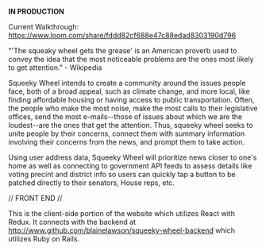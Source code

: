 **IN PRODUCTION**

Current Walkthrough: https://www.loom.com/share/fddd82cf688e47c88edad8303190d796

"'The squeaky wheel gets the grease' is an American proverb used to convey the idea that the most noticeable problems are the ones most likely to get attention." - Wikipedia

Squeeky Wheel intends to create a community around the issues people face, both of a broad appeal, such as climate change, and more local, like finding affordable housing or having access to public transportation. Often, the people who make the most noise, make the most calls to their legislative offices, send the most e-mails--those of issues about which we are the loudest--are the ones that get the attention. Thus, squeeky wheel seeks to unite people by their concerns, connect them with summary information involving their concerns from the news, and prompt them to take action.

Using user address data, Squeeky Wheel will prioritize news closer to one's home as well as connecting to government API feeds to assess details like voting precint and district info so users can quickly tap a button to be patched directly to their senators, House reps, etc.

// FRONT END //

This is the client-side portion of the website which utilizes React with Redux. It connects with the backend at http://www.github.com/blainelawson/squeeky-wheel-backend which utilizes Ruby on Rails.
